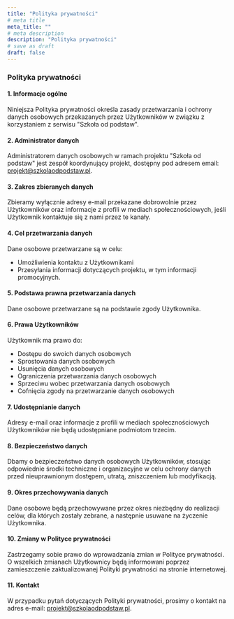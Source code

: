 ```yaml
---
title: "Polityka prywatności"
# meta title
meta_title: ""
# meta description
description: "Polityka prywatności"
# save as draft
draft: false
---
```


### Polityka prywatności

#### 1. Informacje ogólne

Niniejsza Polityka prywatności określa zasady przetwarzania i ochrony danych osobowych przekazanych przez Użytkowników w związku z korzystaniem z serwisu "Szkoła od podstaw".

#### 2. Administrator danych

Administratorem danych osobowych w ramach projektu "Szkoła od podstaw" jest zespół koordynujący projekt, dostępny pod adresem email: projekt@szkolaodpodstaw.pl.

#### 3. Zakres zbieranych danych

Zbieramy wyłącznie adresy e-mail przekazane dobrowolnie przez Użytkowników oraz informacje z profili w mediach społecznościowych, jeśli Użytkownik kontaktuje się z nami przez te kanały.

#### 4. Cel przetwarzania danych

Dane osobowe przetwarzane są w celu:

- Umożliwienia kontaktu z Użytkownikami
- Przesyłania informacji dotyczących projektu, w tym informacji promocyjnych.

#### 5. Podstawa prawna przetwarzania danych

Dane osobowe przetwarzane są na podstawie zgody Użytkownika.

#### 6. Prawa Użytkowników

Użytkownik ma prawo do:

- Dostępu do swoich danych osobowych
- Sprostowania danych osobowych
- Usunięcia danych osobowych
- Ograniczenia przetwarzania danych osobowych
- Sprzeciwu wobec przetwarzania danych osobowych
- Cofnięcia zgody na przetwarzanie danych osobowych

#### 7. Udostępnianie danych

Adresy e-mail oraz informacje z profili w mediach społecznościowych Użytkowników nie będą udostępniane podmiotom trzecim.

#### 8. Bezpieczeństwo danych

Dbamy o bezpieczeństwo danych osobowych Użytkowników, stosując odpowiednie środki techniczne i organizacyjne w celu ochrony danych przed nieuprawnionym dostępem, utratą, zniszczeniem lub modyfikacją.

#### 9. Okres przechowywania danych

Dane osobowe będą przechowywane przez okres niezbędny do realizacji celów, dla których zostały zebrane, a następnie usuwane na życzenie Użytkownika.

#### 10. Zmiany w Polityce prywatności

Zastrzegamy sobie prawo do wprowadzania zmian w Polityce prywatności. O wszelkich zmianach Użytkownicy będą informowani poprzez zamieszczenie zaktualizowanej Polityki prywatności na stronie internetowej.

#### 11. Kontakt

W przypadku pytań dotyczących Polityki prywatności, prosimy o kontakt na adres e-mail: projekt@szkolaodpodstaw.pl.
